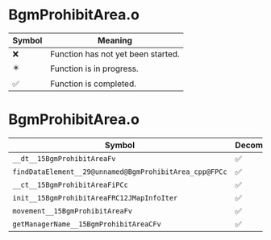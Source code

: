 # BgmProhibitArea.o
| Symbol | Meaning 
| ------------- | ------------- 
| :x: | Function has not yet been started. 
| :eight_pointed_black_star: | Function is in progress. 
| :white_check_mark: | Function is completed. 


# BgmProhibitArea.o
| Symbol | Decompiled? |
| ------------- | ------------- |
| `__dt__15BgmProhibitAreaFv` | :white_check_mark: |
| `findDataElement__29@unnamed@BgmProhibitArea_cpp@FPCc` | :white_check_mark: |
| `__ct__15BgmProhibitAreaFiPCc` | :white_check_mark: |
| `init__15BgmProhibitAreaFRC12JMapInfoIter` | :white_check_mark: |
| `movement__15BgmProhibitAreaFv` | :white_check_mark: |
| `getManagerName__15BgmProhibitAreaCFv` | :white_check_mark: |
